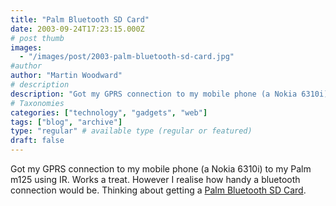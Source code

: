 ```yaml
---
title: "Palm Bluetooth SD Card"
date: 2003-09-24T17:23:15.000Z
# post thumb
images:
  - "/images/post/2003-palm-bluetooth-sd-card.jpg"
#author
author: "Martin Woodward"
# description
description: "Got my GPRS connection to my mobile phone (a Nokia 6310i) to my Palm m125 using IR."
# Taxonomies
categories: ["technology", "gadgets", "web"]
tags: ["blog", "archive"]
type: "regular" # available type (regular or featured)
draft: false
---
```

Got my GPRS connection to my mobile phone (a Nokia 6310i) to my Palm m125 using IR.  Works a treat.  However I realise how handy a bluetooth connection would be.  Thinking about getting a [Palm Bluetooth SD Card](http://www.amazon.co.uk/exec/obidos/ASIN/B00008W5WT/woodwardwebcom).